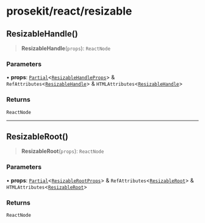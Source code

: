 # prosekit/react/resizable

<a id="ResizableHandle" name="ResizableHandle"></a>

## ResizableHandle()

> **ResizableHandle**(`props`): `ReactNode`

### Parameters

• **props**: [`Partial`](https://www.typescriptlang.org/docs/handbook/utility-types.html#partialtype)\<[`ResizableHandleProps`](../web/resizable.md#ResizableHandleProps)\> & `RefAttributes`\<[`ResizableHandle`](../lit/resizable.md#ResizableHandle)\> & `HTMLAttributes`\<[`ResizableHandle`](../lit/resizable.md#ResizableHandle)\>

### Returns

`ReactNode`

***

<a id="ResizableRoot" name="ResizableRoot"></a>

## ResizableRoot()

> **ResizableRoot**(`props`): `ReactNode`

### Parameters

• **props**: [`Partial`](https://www.typescriptlang.org/docs/handbook/utility-types.html#partialtype)\<[`ResizableRootProps`](../web/resizable.md#ResizableRootProps)\> & `RefAttributes`\<[`ResizableRoot`](../lit/resizable.md#ResizableRoot)\> & `HTMLAttributes`\<[`ResizableRoot`](../lit/resizable.md#ResizableRoot)\>

### Returns

`ReactNode`
